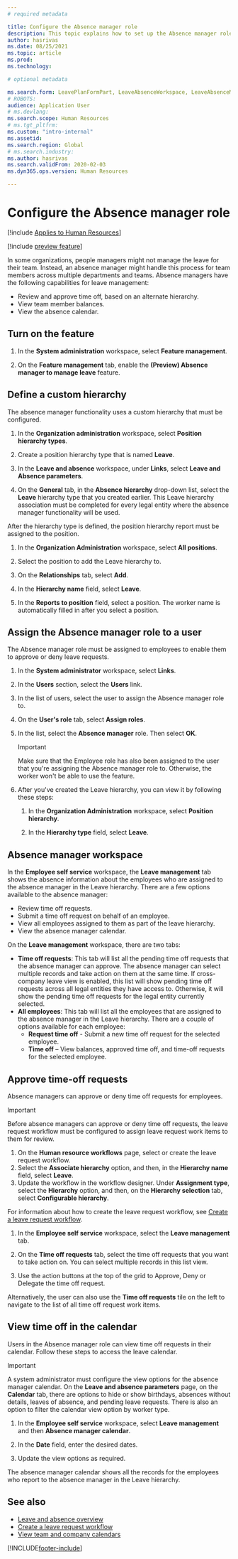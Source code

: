 ```yaml
---
# required metadata

title: Configure the Absence manager role
description: This topic explains how to set up the Absence manager role for management of employee leave.
author: hasrivas
ms.date: 08/25/2021
ms.topic: article
ms.prod: 
ms.technology: 

# optional metadata

ms.search.form: LeavePlanFormPart, LeaveAbsenceWorkspace, LeaveAbsenceManager
# ROBOTS: 
audience: Application User
# ms.devlang: 
ms.search.scope: Human Resources
# ms.tgt_pltfrm: 
ms.custom: "intro-internal"
ms.assetid: 
ms.search.region: Global
# ms.search.industry: 
ms.author: hasrivas
ms.search.validFrom: 2020-02-03
ms.dyn365.ops.version: Human Resources

---
```


# Configure the Absence manager role

[!include [Applies to Human Resources](../includes/applies-to-hr.md)]

[!include [preview feature](./includes/preview-feature.md)]

In some organizations, people managers might not manage the leave for their team. Instead, an absence manager might handle this process for team members across multiple departments and teams. Absence managers have the following capabilities for leave management:

- Review and approve time off, based on an alternate hierarchy.
- View team member balances.
- View the absence calendar.

## Turn on the feature

1. In the **System administration** workspace, select **Feature management**.

2. On the **Feature management** tab, enable the **(Preview) Absence manager to manage leave** feature.

## Define a custom hierarchy

The absence manager functionality uses a custom hierarchy that must be configured.

1. In the **Organization administration** workspace, select **Position hierarchy types**.

2. Create a position hierarchy type that is named **Leave**.

3. In the **Leave and absence** workspace, under **Links**, select **Leave and Absence parameters**.

4. On the **General** tab, in the **Absence hierarchy** drop-down list, select the **Leave** hierarchy type that you created earlier. This Leave hierarchy association must be completed for every legal entity where the absence manager functionality will be used.

After the hierarchy type is defined, the position hierarchy report must be assigned to the position.

1. In the **Organization Administration** workspace, select **All positions**.

2. Select the position to add the Leave hierarchy to.

3. On the **Relationships** tab, select **Add**.

4. In the **Hierarchy name** field, select **Leave**.

5. In the **Reports to position** field, select a position. The worker name is automatically filled in after you select a position.

## Assign the Absence manager role to a user

The Absence manager role must be assigned to employees to enable them to approve or deny leave requests.

1. In the **System administrator** workspace, select **Links**.

2. In the **Users** section, select the **Users** link.

3. In the list of users, select the user to assign the Absence manager role to.

4. On the **User's role** tab, select **Assign roles**.

5. In the list, select the **Absence manager** role. Then select **OK**.

    > [!IMPORTANT]
    > Make sure that the Employee role has also been assigned to the user that you're assigning the Absence manager role to. Otherwise, the worker won't be able to use the feature.

6. After you've created the Leave hierarchy, you can view it by following these steps:

    1. In the **Organization Administration** workspace, select **Position hierarchy**.
    
    2. In the **Hierarchy type** field, select **Leave**.

## Absence manager workspace

In the **Employee self service** workspace, the **Leave management** tab shows the absence information about the employees who are assigned to the absence manager in the Leave hierarchy. There are a few options available to the absence manager: 
 - Review time off requests.</br>
 - Submit a time off request on behalf of an employee.</br>
 - View all employees assigned to them as part of the leave hierarchy.</br>
 - View the absence manager calendar.</br>

On the **Leave management** workspace, there are two tabs:
 - **Time off requests**: This tab will list all the pending time off requests that the absence manager can approve. The absence manager can select multiple records and take action on them at the same time. If cross-company leave view is enabled, this list will show pending time off requests across all legal entities they have access to. Otherwise, it will show the pending time off requests for the legal entity currently selected. </br>
 - **All employees**: This tab will list all the employees that are assigned to the absence manager in the Leave hierarchy. There are a couple of options available for each employee:
    - **Request time off** -  Submit a new time off request for the selected employee.</br>
    - **Time off** – View balances, approved time off, and time-off requests for the selected employee.</br>

## Approve time-off requests

Absence managers can approve or deny time off requests for employees. 

> [!IMPORTANT]
> Before absence managers can approve or deny time off requests, the leave request workflow must be configured to assign leave request work items to them for review.
>
> 1. On the **Human resource workflows** page, select or create the leave request workflow.
> 2. Select the **Associate hierarchy** option, and then, in the **Hierarchy name** field, select **Leave**.
> 3. Update the workflow in the workflow designer. Under **Assignment type**, select the **Hierarchy** option, and then, on the **Hierarchy selection** tab, select **Configurable hierarchy**.
>
> For information about how to create the leave request workflow, see [Create a leave request workflow](hr-leave-and-absence-workflow.md).

1. In the **Employee self service** workspace, select the **Leave management** tab.

2. On the **Time off requests** tab, select the time off requests that you want to take action on. You can select multiple records in this list view.

3. Use the action buttons at the top of the grid to Approve, Deny or Delegate the time off request. 

Alternatively, the user can also use the **Time off requests** tile on the left to navigate to the list of all time off request work items. 

## View time off in the calendar

Users in the Absence manager role can view time off requests in their calendar. Follow these steps to access the leave calendar.

> [!IMPORTANT]
> A system administrator must configure the view options for the absence manager calendar. On the **Leave and absence parameters** page, on the **Calendar** tab, there are options to hide or show birthdays, absences without details, leaves of absence, and pending leave requests. There is also an option to filter the calendar view option by worker type.

1. In the **Employee self service** workspace, select **Leave management** and then **Absence manager calendar**.

2. In the **Date** field, enter the desired dates.

3. Update the view options as required.

The absence manager calendar shows all the records for the employees who report to the absence manager in the Leave hierarchy.

## See also

- [Leave and absence overview](hr-leave-and-absence-overview.md)
- [Create a leave request workflow](hr-leave-and-absence-workflow.md)
- [View team and company calendars](hr-employee-self-service-calendar.md)

[!INCLUDE[footer-include](../includes/footer-banner.md)]
